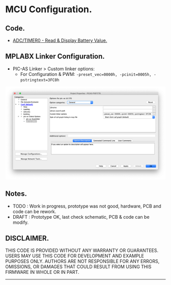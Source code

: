 # MCU Configuration.

## Code.

- [ADC/TIMER0 - Read & Display Battery Value.](https://github.com/tronixio/robot-tbot/blob/main/Code/adc/adc.s)

<!--
- Oscilloscope Probe A

![Oscilloscope](https://github.com/tronixio/robot-tbot/blob/main/Code/extras/TEK.png)
-->

## MPLABX Linker Configuration.

- PIC-AS Linker > Custom linker options:
  - For Configuration & PWM: `-preset_vec=0000h, -pcinit=0005h, -pstringtext=3FC0h`

![MPLABX Configuration](https://github.com/tronixio/robot-tbot/blob/main/Code/extras/configuration-1.png)

## Notes.

- TODO : Work in progress, prototype was not good, hardware, PCB and code can be rework.
- DRAFT : Prototype OK, last check schematic, PCB & code can be modify.

## DISCLAIMER.

THIS CODE IS PROVIDED WITHOUT ANY WARRANTY OR GUARANTEES.
USERS MAY USE THIS CODE FOR DEVELOPMENT AND EXAMPLE PURPOSES ONLY.
AUTHORS ARE NOT RESPONSIBLE FOR ANY ERRORS, OMISSIONS, OR DAMAGES THAT COULD
RESULT FROM USING THIS FIRMWARE IN WHOLE OR IN PART.

---
